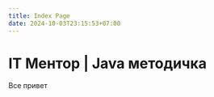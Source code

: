 ```yaml
---
title: Index Page
date: 2024-10-03T23:15:53+07:00
---
```


# IT Ментор | Java методичка

Все привет
